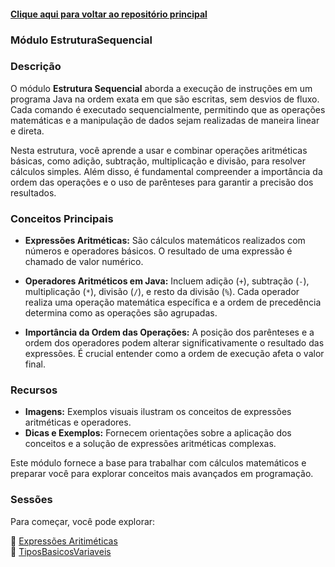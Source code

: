 #### [Clique aqui para voltar ao repositório principal](https://github.com/gabrielmelim/JAVA)
### Módulo EstruturaSequencial

### Descrição

O módulo **Estrutura Sequencial** aborda a execução de instruções em um programa Java na ordem exata em que são escritas, sem desvios de fluxo. Cada comando é executado sequencialmente, permitindo que as operações matemáticas e a manipulação de dados sejam realizadas de maneira linear e direta.

Nesta estrutura, você aprende a usar e combinar operações aritméticas básicas, como adição, subtração, multiplicação e divisão, para resolver cálculos simples. Além disso, é fundamental compreender a importância da ordem das operações e o uso de parênteses para garantir a precisão dos resultados.

### Conceitos Principais

- **Expressões Aritméticas:** São cálculos matemáticos realizados com números e operadores básicos. O resultado de uma expressão é chamado de valor numérico.

- **Operadores Aritméticos em Java:** Incluem adição (`+`), subtração (`-`), multiplicação (`*`), divisão (`/`), e resto da divisão (`%`). Cada operador realiza uma operação matemática específica e a ordem de precedência determina como as operações são agrupadas.

- **Importância da Ordem das Operações:** A posição dos parênteses e a ordem dos operadores podem alterar significativamente o resultado das expressões. É crucial entender como a ordem de execução afeta o valor final.

### Recursos

- **Imagens:** Exemplos visuais ilustram os conceitos de expressões aritméticas e operadores.
- **Dicas e Exemplos:** Fornecem orientações sobre a aplicação dos conceitos e a solução de expressões aritméticas complexas.

Este módulo fornece a base para trabalhar com cálculos matemáticos e preparar você para explorar conceitos mais avançados em programação.

### Sessões

Para começar, você pode explorar:

📁 [Expressões Aritiméticas](https://github.com/gabrielmelim/JAVA/tree/EstruturaSequencial/Java/docs/Express%C3%B5es%20Aritm%C3%A9ticas)
<br>
📁 [TiposBasicosVariaveis](https://github.com/gabrielmelim/JAVA/tree/EstruturaSequencial/Java/docs/TiposBasicosVariaveis)
